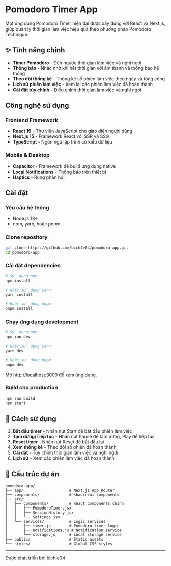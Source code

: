 # Pomodoro Timer App

Một ứng dụng Pomodoro Timer hiện đại được xây dựng với React và Next.js, giúp quản lý thời gian làm việc hiệu quả theo phương pháp Pomodoro Technique.

## ✨ Tính năng chính

- **Timer Pomodoro** - Đến ngược thời gian làm việc và nghỉ ngơi
- **Thông báo** - Nhắc nhở khi hết thời gian với âm thanh và thông báo hệ thống
- **Theo dõi thống kê** - Thống kê số phiên làm việc theo ngày và tổng cộng
- **Lịch sử phiên làm việc** - Xem lại các phiên làm việc đã hoàn thành
- **Cài đặt tùy chỉnh** - Điều chỉnh thời gian làm việc và nghỉ ngơi

## Công nghệ sử dụng

### Frontend Framework
- **React 19** - Thư viện JavaScript cho giao diện người dùng
- **Next.js 15** - Framework React với SSR và SSG
- **TypeScript** - Ngôn ngữ lập trình có kiểu dữ liệu

### Mobile & Desktop
- **Capacitor** - Framework để build ứng dụng native
- **Local Notifications** - Thông báo trên thiết bị
- **Haptics** - Rung phản hồi

## Cài đặt

### Yêu cầu hệ thống
- Node.js 18+ 
- npm, yarn, hoặc pnpm

### Clone repository
```bash
git clone https://github.com/bichle04/pomodoro-app.git
cd pomodoro-app
```

### Cài đặt dependencies
```bash
# Sử dụng npm
npm install

# Hoặc sử dụng yarn
yarn install

# Hoặc sử dụng pnpm
pnpm install
```

### Chạy ứng dụng development
```bash
# Sử dụng npm
npm run dev

# Hoặc sử dụng yarn
yarn dev

# Hoặc sử dụng pnpm
pnpm dev
```

Mở [http://localhost:3000](http://localhost:3000) để xem ứng dụng.

### Build cho production
```bash
npm run build
npm start
```

## 🚀 Cách sử dụng

1. **Bắt đầu timer** - Nhấn nút Start để bắt đầu phiên làm việc
2. **Tạm dừng/Tiếp tục** - Nhấn nút Pause để tạm dừng, Play để tiếp tục
3. **Reset timer** - Nhấn nút Reset để bắt đầu lại
4. **Xem thống kê** - Theo dõi số phiên đã hoàn thành
5. **Cài đặt** - Tùy chỉnh thời gian làm việc và nghỉ ngơi
6. **Lịch sử** - Xem các phiên làm việc đã hoàn thành

## 📁 Cấu trúc dự án

```
pomodoro-app/
├── app/                    # Next.js App Router
├── components/             # shadcn/ui components
├── src/
│   ├── components/         # React components chính
│   │   ├── PomodoroTimer.jsx
│   │   ├── SessionHistory.jsx
│   │   └── Settings.jsx
│   └── services/           # Logic services
│       ├── timer.js        # Pomodoro timer logic
│       ├── notifications.js # Notification service
│       └── storage.js      # Local storage service
├── public/                 # Static assets
└── styles/                 # Global CSS styles
```

---

Được phát triển bởi [bichle04](https://github.com/bichle04)